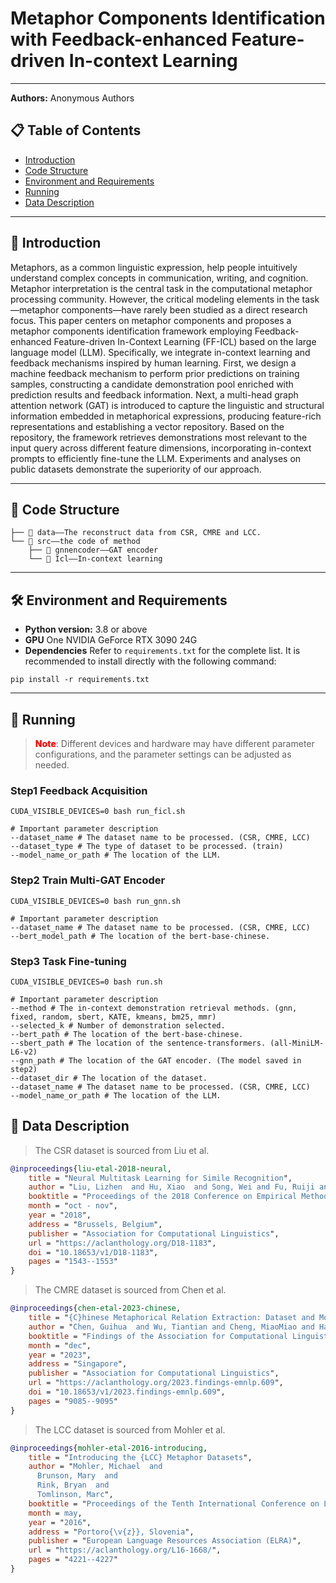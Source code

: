 # Metaphor Components Identification with Feedback-enhanced Feature-driven In-context Learning

---

**Authors:** Anonymous Authors


## 📋 Table of Contents
- [Introduction](#anchor-introduction)
- [Code Structure](#anchor-code-structure)
- [Environment and Requirements](#anchor-environment-and-requirements)
- [Running](#anchor-running)
- [Data Description](#anchor-data-description)

---

<a id="anchor-introduction"></a>
## 📌 Introduction

Metaphors, as a common linguistic expression, help people intuitively understand complex concepts in communication, writing, and cognition. Metaphor interpretation is the central task in the computational metaphor processing community. However, the critical modeling elements in the task—metaphor components—have rarely been studied as a direct research focus. This paper centers on metaphor components and proposes a metaphor components identification framework employing Feedback-enhanced Feature-driven In-Context Learning (FF-ICL) based on the large language model (LLM). Specifically, we integrate in-context learning and feedback mechanisms inspired by human learning. First, we design a machine feedback mechanism to perform prior predictions on training samples, constructing a candidate demonstration pool enriched with prediction results and feedback information. Next, a multi-head graph attention network (GAT) is introduced to capture the linguistic and structural information embedded in metaphorical expressions, producing feature-rich representations and establishing a vector repository. Based on the repository, the framework retrieves demonstrations most relevant to the input query across different feature dimensions, incorporating in-context prompts to efficiently fine-tune the LLM. Experiments and analyses on public datasets demonstrate the superiority of our approach.

---

<a id="anchor-code-structure"></a>
## 📂 Code Structure
```angular2html
├── 📁 data——The reconstruct data from CSR, CMRE and LCC.
└── 📁 src——the code of method
    ├── 📁 gnnencoder——GAT encoder
    └── 📁 Icl——In-context learning
```

---

<a id="anchor-environment-and-requirements"></a>
## 🛠 Environment and Requirements
- **Python version:** 3.8 or above
- **GPU** One NVIDIA GeForce RTX 3090 24G
- **Dependencies** Refer to `requirements.txt` for the complete list. It is recommended to install directly with the following command:
```shell
pip install -r requirements.txt
```
---

<a id="anchor-running"></a>
## 🚀 Running
><span style="color:red;font-weight:800;">Note</span>: Different devices and hardware may have different parameter configurations, and the parameter settings can be adjusted as needed.

### Step1 Feedback Acquisition
```shell
CUDA_VISIBLE_DEVICES=0 bash run_ficl.sh
```
```shell
# Important parameter description
--dataset_name # The dataset name to be processed. (CSR, CMRE, LCC)
--dataset_type # The type of dataset to be processed. (train)
--model_name_or_path # The location of the LLM.
```

### Step2 Train Multi-GAT Encoder
```shell
CUDA_VISIBLE_DEVICES=0 bash run_gnn.sh
```
```shell
# Important parameter description
--dataset_name # The dataset name to be processed. (CSR, CMRE, LCC)
--bert_model_path # The location of the bert-base-chinese.
```


### Step3 Task Fine-tuning
```shell
CUDA_VISIBLE_DEVICES=0 bash run.sh
```

```shell
# Important parameter description
--method # The in-context demonstration retrieval methods. (gnn, fixed, random, sbert, KATE, kmeans, bm25, mmr)
--selected_k # Number of demonstration selected.
--bert_path # The location of the bert-base-chinese.
--sbert_path # The location of the sentence-transformers. (all-MiniLM-L6-v2)
--gnn_path # The location of the GAT encoder. (The model saved in step2)
--dataset_dir # The location of the dataset.
--dataset_name # The dataset name to be processed. (CSR, CMRE, LCC)
--model_name_or_path # The location of the LLM.
```

## 📄 Data Description
>The CSR dataset is sourced from Liu et al.
```bibtex
@inproceedings{liu-etal-2018-neural,
    title = "Neural Multitask Learning for Simile Recognition",
    author = "Liu, Lizhen  and Hu, Xiao  and Song, Wei and Fu, Ruiji and Liu, Ting  and Hu, Guoping",
    booktitle = "Proceedings of the 2018 Conference on Empirical Methods in Natural Language Processing",
    month = "oct - nov",
    year = "2018",
    address = "Brussels, Belgium",
    publisher = "Association for Computational Linguistics",
    url = "https://aclanthology.org/D18-1183",
    doi = "10.18653/v1/D18-1183",
    pages = "1543--1553"
}
```
>The CMRE dataset is sourced from Chen et al.
```bibtex
@inproceedings{chen-etal-2023-chinese,
    title = "{C}hinese Metaphorical Relation Extraction: Dataset and Models",
    author = "Chen, Guihua  and Wu, Tiantian and Cheng, MiaoMiao and Han, Xu and Gong, Jiefu  and Wang, Shijin and Song, Wei",
    booktitle = "Findings of the Association for Computational Linguistics: EMNLP 2023",
    month = "dec",
    year = "2023",
    address = "Singapore",
    publisher = "Association for Computational Linguistics",
    url = "https://aclanthology.org/2023.findings-emnlp.609",
    doi = "10.18653/v1/2023.findings-emnlp.609",
    pages = "9085--9095"
}
```
>The LCC dataset is sourced from Mohler et al.
```bibtex
@inproceedings{mohler-etal-2016-introducing,
    title = "Introducing the {LCC} Metaphor Datasets",
    author = "Mohler, Michael  and
      Brunson, Mary  and
      Rink, Bryan  and
      Tomlinson, Marc",
    booktitle = "Proceedings of the Tenth International Conference on Language Resources and Evaluation ({LREC}'16)",
    month = may,
    year = "2016",
    address = "Portoro{\v{z}}, Slovenia",
    publisher = "European Language Resources Association (ELRA)",
    url = "https://aclanthology.org/L16-1668/",
    pages = "4221--4227"
}
```


